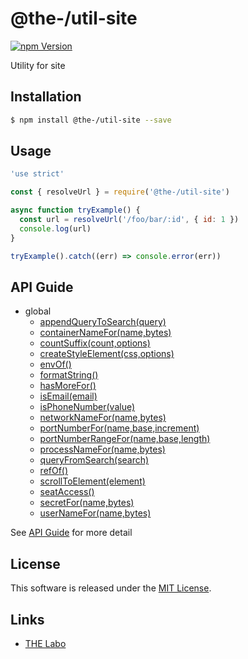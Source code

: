 @the-/util-site
==========

<!---
This file is generated by the-tmpl. Do not update manually.
--->

<!-- Badge Start -->
<a name="badges"></a>

[![npm Version][bd_npm_shield_url]][bd_npm_url]

[bd_repo_url]: https://github.com/the-labo/the
[bd_travis_url]: http://travis-ci.org/the-labo/the
[bd_travis_shield_url]: http://img.shields.io/travis/the-labo/the.svg?style=flat
[bd_travis_com_url]: http://travis-ci.com/the-labo/the
[bd_travis_com_shield_url]: https://api.travis-ci.com/the-labo/the.svg?token=
[bd_license_url]: https://github.com/the-labo/the/blob/master/LICENSE
[bd_npm_url]: http://www.npmjs.org/package/@the-/util-site
[bd_npm_shield_url]: http://img.shields.io/npm/v/@the-/util-site.svg?style=flat
[bd_standard_url]: http://standardjs.com/
[bd_standard_shield_url]: https://img.shields.io/badge/code%20style-standard-brightgreen.svg

<!-- Badge End -->


<!-- Description Start -->
<a name="description"></a>

Utility for site

<!-- Description End -->


<!-- Overview Start -->
<a name="overview"></a>




<!-- Overview End -->


<!-- Sections Start -->
<a name="sections"></a>

<!-- Section from "doc/readme/01.Installation.md.hbs" Start -->

<a name="section-doc-readme-01-installation-md"></a>

Installation
-----

```bash
$ npm install @the-/util-site --save
```


<!-- Section from "doc/readme/01.Installation.md.hbs" End -->

<!-- Section from "doc/readme/02.Usage.md.hbs" Start -->

<a name="section-doc-readme-02-usage-md"></a>

Usage
---------

```javascript
'use strict'

const { resolveUrl } = require('@the-/util-site')

async function tryExample() {
  const url = resolveUrl('/foo/bar/:id', { id: 1 })
  console.log(url)
}

tryExample().catch((err) => console.error(err))

```


<!-- Section from "doc/readme/02.Usage.md.hbs" End -->


<!-- Sections Start -->

<a name="api"></a>

## API Guide


- global
  - [appendQueryToSearch(query)](./doc/api/api.md#appendQueryToSearch)
  - [containerNameFor(name,bytes)](./doc/api/api.md#containerNameFor)
  - [countSuffix(count,options)](./doc/api/api.md#countSuffix)
  - [createStyleElement(css,options)](./doc/api/api.md#createStyleElement)
  - [envOf()](./doc/api/api.md#envOf)
  - [formatString()](./doc/api/api.md#formatString)
  - [hasMoreFor()](./doc/api/api.md#hasMoreFor)
  - [isEmail(email)](./doc/api/api.md#isEmail)
  - [isPhoneNumber(value)](./doc/api/api.md#isPhoneNumber)
  - [networkNameFor(name,bytes)](./doc/api/api.md#networkNameFor)
  - [portNumberFor(name,base,increment)](./doc/api/api.md#portNumberFor)
  - [portNumberRangeFor(name,base,length)](./doc/api/api.md#portNumberRangeFor)
  - [processNameFor(name,bytes)](./doc/api/api.md#processNameFor)
  - [queryFromSearch(search)](./doc/api/api.md#queryFromSearch)
  - [refOf()](./doc/api/api.md#refOf)
  - [scrollToElement(element)](./doc/api/api.md#scrollToElement)
  - [seatAccess()](./doc/api/api.md#seatAccess)
  - [secretFor(name,bytes)](./doc/api/api.md#secretFor)
  - [userNameFor(name,bytes)](./doc/api/api.md#userNameFor)

See [API Guide](./doc/api/api.md) for more detail


<!-- LICENSE Start -->
<a name="license"></a>

License
-------
This software is released under the [MIT License](https://github.com/the-labo/the/blob/master/LICENSE).

<!-- LICENSE End -->


<!-- Links Start -->
<a name="links"></a>

Links
------

+ [THE Labo][the_labo_url]

[the_labo_url]: https://github.com/the-labo

<!-- Links End -->
